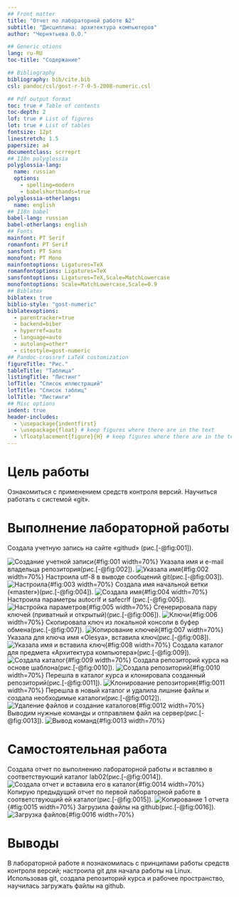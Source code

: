 ```yaml
---
## Front matter
title: "Отчет по лабораторной работе №2"
subtitle: "Дисциплина: архитектура компьютеров"
author: "Чернятьева О.О."

## Generic otions
lang: ru-RU
toc-title: "Содержание"

## Bibliography
bibliography: bib/cite.bib
csl: pandoc/csl/gost-r-7-0-5-2008-numeric.csl

## Pdf output format
toc: true # Table of contents
toc-depth: 2
lof: true # List of figures
lot: true # List of tables
fontsize: 12pt
linestretch: 1.5
papersize: a4
documentclass: scrreprt
## I18n polyglossia
polyglossia-lang:
  name: russian
  options:
	- spelling=modern
	- babelshorthands=true
polyglossia-otherlangs:
  name: english
## I18n babel
babel-lang: russian
babel-otherlangs: english
## Fonts
mainfont: PT Serif
romanfont: PT Serif
sansfont: PT Sans
monofont: PT Mono
mainfontoptions: Ligatures=TeX
romanfontoptions: Ligatures=TeX
sansfontoptions: Ligatures=TeX,Scale=MatchLowercase
monofontoptions: Scale=MatchLowercase,Scale=0.9
## Biblatex
biblatex: true
biblio-style: "gost-numeric"
biblatexoptions:
  - parentracker=true
  - backend=biber
  - hyperref=auto
  - language=auto
  - autolang=other*
  - citestyle=gost-numeric
## Pandoc-crossref LaTeX customization
figureTitle: "Рис."
tableTitle: "Таблица"
listingTitle: "Листинг"
lofTitle: "Список иллюстраций"
lotTitle: "Список таблиц"
lolTitle: "Листинги"
## Misc options
indent: true
header-includes:
  - \usepackage{indentfirst}
  - \usepackage{float} # keep figures where there are in the text
  - \floatplacement{figure}{H} # keep figures where there are in the text
---
```


# Цель работы 
Ознакомиться с применением средств контроля версий. 
Научиться работать с системой «git».

# Выполнение лабораторной работы
Создала учетную запись на сайте «githud» (рис.[-@fig:001]).

![Создание учетной записи](image/1.png){#fig:001 width=70%}
Указала имя и e-mail владельца репозитория(рис.[-@fig:002]).
![Указала имя](image/2.png){#fig:002 width=70%}
 Настроила utf-8 в выводе сообщений git(рис.[-@fig:003]).
![Настроила](image/3.png){#fig:003 width=70%}
 Создала имя начальной ветки («master»)(рис.[-@fig:004]).
![Создала имя](image/4.png){#fig:004 width=70%}
 Настроила параметры autocrlf и safecrlf (рис.[-@fig:005]).
![Настройка параметров](image/5.png){#fig:005 width=70%}
Сгенерировала пару ключей (приватный и открытый)(рис.[-@fig:006]).
![Ключи](image/6.png){#fig:006 width=70%}
Скопировала ключ из локальной консоли в буфер обмена(рис.[-@fig:007]).
![Копирование ключей](image/7.png){#fig:007 width=70%}
 Указала для ключа имя «Olesya», вставила ключ(рис.[-@fig:008]).
![Указала имя и вставила ключ](image/8.png){#fig:008 width=70%}
Создала каталог для предмета «Архитектура компьютера»(рис.[-@fig:009]).
![Создала каталог](image/9.png){#fig:009 width=70%}
Создала репозиторий курса на основе шаблона(рис.[-@fig:0010]).
![Создала репозиторий](image/10.png){#fig:0010 width=70%}
Перешла в каталог курса и клонировала созданный 
репозиторий(рис.[-@fig:0011]).
![Клонирование репозитория](image/11.png){#fig:0011 width=70%}
Перешла в новый каталог и удалила лишние файлы и создала 
необходимые каталоги(рис.[-@fig:0012]).
![Удаление файлов и создание каталогов](image/12.png){#fig:0012 width=70%}
 Выводим нужные команды и отправляем файл на сервер(рис.[-@fig:0013]).
![Вывод команд](image/13.png){#fig:0013 width=70%}
# Самостоятельная работа
 Создала отчет по выполнению лабораторной работы и 
вставляю в соответствующий каталог lab02(рис.[-@fig:0014]).
![Создала отчет и вставила его в каталог](image/14.png){#fig:0014 width=70%}
Копирую предыдущий отчет по первой лабораторной работе в 
соответствующий ей каталог(рис.[-@fig:0015]).
![Копирование 1 отчета](image/15.png){#fig:0015 width=70%}
Загрузила файлы на github(рис.[-@fig:0016]).
![Загрузка файлов](image/16.png){#fig:0016 width=70%}
# Выводы
В лабораторной работе я познакомилась с принципами работы 
средств контроля версий; настроила git для начала работы на Linux.
Использовав git, создала репозиторий курса и рабочее пространство,
научилась загружать файлы на github.
